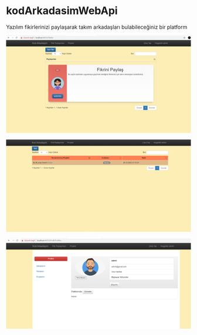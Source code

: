 # kodArkadasimWebApi
Yazılım fikirlerinizi paylaşarak takım arkadaşları bulabileceğiniz bir platform


![](index1.png)


![](index2.png)


![](index3.png)
